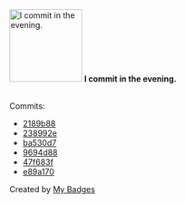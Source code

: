 <img src="https://my-badges.github.io/my-badges/evening-commits.png" alt="I commit in the evening." title="I commit in the evening." width="128">
<strong>I commit in the evening.</strong>
<br><br>

Commits:

- <a href="https://github.com/mmichie/m28/commit/2189b883b729d822e4015e3a7fb726beebf874c0">2189b88</a>
- <a href="https://github.com/mmichie/cardsharp/commit/238992e6f609d40e2656af6d90abba6f2011a2ee">238992e</a>
- <a href="https://github.com/mmichie/m28/commit/ba530d7497459736a3462b83075f7e2fb3867776">ba530d7</a>
- <a href="https://github.com/mmichie/m28/commit/9694d8848907806a2c6f3229abb0d5177f02752e">9694d88</a>
- <a href="https://github.com/mmichie/m28/commit/47f683ff344a54719177efd2831ecc8ad37786a5">47f683f</a>
- <a href="https://github.com/mmichie/cardsharp/commit/e89a170e3947fe9adad7bacbebd7aa368695c11f">e89a170</a>


Created by <a href="https://github.com/my-badges/my-badges">My Badges</a>